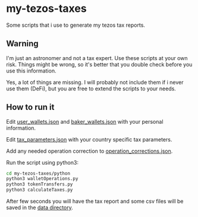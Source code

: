 # my-tezos-taxes

Some scripts that i use to generate my tezos tax reports.

## Warning

I'm just an astronomer and not a tax expert. Use these scripts at your own
risk. Things might be wrong, so it's better that you double check before
you use this information.

Yes, a lot of things are missing. I will probably not include them if i
never use them (DeFi), but you are free to extend the scripts to your needs.

## How to run it

Edit [user_wallets.json](data/user_wallets.json) and
[baker_wallets.json](data/baker_wallets.json) with your personal information.

Edit [tax_parameters.json](data/tax_parameters.json) with your country specific tax
parameters.

Add any needed operation correction to [operation_corrections.json](data/operation_corrections.json).

Run the script using python3:

```bash
cd my-tezos-taxes/python
python3 walletOperations.py
python3 tokenTransfers.py
python3 calculateTaxes.py
```

After few seconds you will have the tax report and some csv files will be saved in the [data directory](data).
